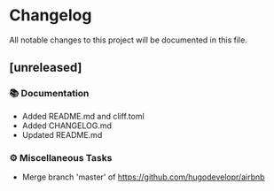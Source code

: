# Changelog

All notable changes to this project will be documented in this file.

## [unreleased]

### 📚 Documentation

- Added README.md and cliff.toml
- Added CHANGELOG.md
- Updated README.md

### ⚙️ Miscellaneous Tasks

- Merge branch 'master' of https://github.com/hugodevelopr/airbnb

<!-- generated by git-cliff -->
